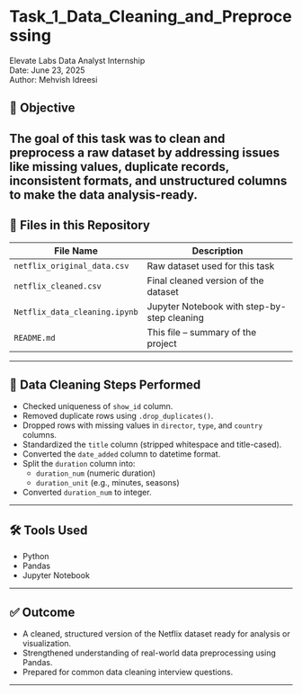 # Task_1_Data_Cleaning_and_Preprocessing
Elevate Labs Data Analyst Internship
<br> 
Date: June 23, 2025
<br>
Author: Mehvish Idreesi 
<br>
## 📝 Objective
The goal of this task was to clean and preprocess a raw dataset by addressing issues like missing values, duplicate records, inconsistent formats, and unstructured columns to make the data analysis-ready.
<br>
---

## 📁 Files in this Repository
| File Name | Description |
|-----------|-------------|
| `netflix_original_data.csv` | Raw dataset used for this task |
| `netflix_cleaned.csv` | Final cleaned version of the dataset |
| `Netflix_data_cleaning.ipynb` | Jupyter Notebook with step-by-step cleaning |
| `README.md` | This file – summary of the project |

---

## 🧹 Data Cleaning Steps Performed
- Checked uniqueness of `show_id` column.
- Removed duplicate rows using `.drop_duplicates()`.
- Dropped rows with missing values in `director`, `type`, and `country` columns.
- Standardized the `title` column (stripped whitespace and title-cased).
- Converted the `date_added` column to datetime format.
- Split the `duration` column into:
  - `duration_num` (numeric duration)
  - `duration_unit` (e.g., minutes, seasons)
- Converted `duration_num` to integer.

---

## 🛠 Tools Used
- Python
- Pandas
- Jupyter Notebook

---

## ✅ Outcome
- A cleaned, structured version of the Netflix dataset ready for analysis or visualization.
- Strengthened understanding of real-world data preprocessing using Pandas.
- Prepared for common data cleaning interview questions.

---

